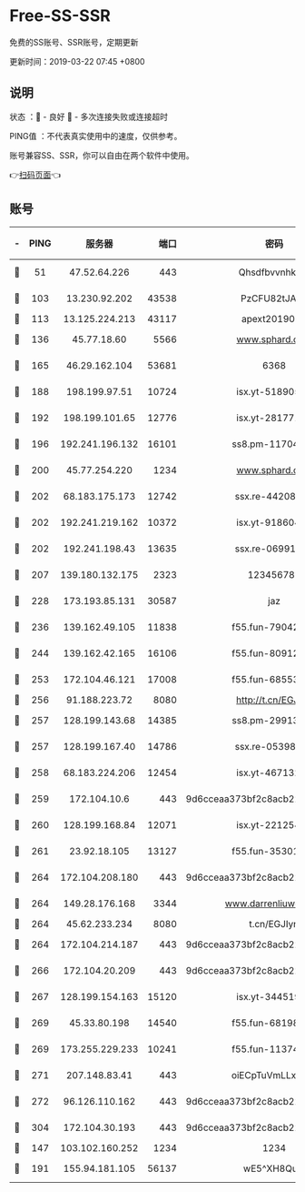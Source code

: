 # Free-SS-SSR

免费的SS账号、SSR账号，定期更新

更新时间：2019-03-22 07:45 +0800

## 说明

状态     ：🙂 - 良好 🙁 - 多次连接失败或连接超时

PING值   ：不代表真实使用中的速度，仅供参考。

账号兼容SS、SSR，你可以自由在两个软件中使用。

👉[扫码页面](https://liesauer.github.io/Free-SS-SSR/)👈

## 账号

|-|PING|服务器|端口|密码|加密方式|区域|
|:----:|:----:|:-----:|-----:|:----:|:----:|:----:|
|🙂|51|47.52.64.226|443|Qhsdfbvvnhkm1|aes-256-cfb|HK|
|🙂|103|13.230.92.202|43538|PzCFU82tJAdZ|aes-256-cfb|JP|
|🙂|113|13.125.224.213|43117|apext2019005|chacha20|KR|
|🙂|136|45.77.18.60|5566|www.sphard.com|aes-256-cfb|JP|
|🙂|165|46.29.162.104|53681|6368|aes-256-ctr|RU|
|🙂|188|198.199.97.51|10724|isx.yt-51890525|aes-256-cfb|US|
|🙂|192|198.199.101.65|12776|isx.yt-28177118|aes-256-cfb|US|
|🙂|196|192.241.196.132|16101|ss8.pm-11704063|aes-256-cfb|US|
|🙂|200|45.77.254.220|1234|www.sphard.com|aes-256-cfb|SG|
|🙂|202|68.183.175.173|12742|ssx.re-44208034|aes-256-cfb|US|
|🙂|202|192.241.219.162|10372|isx.yt-91860459|aes-256-cfb|US|
|🙂|202|192.241.198.43|13635|ssx.re-06991700|aes-256-cfb|US|
|🙂|207|139.180.132.175|2323|123456789|aes-256-cfb|SG|
|🙂|228|173.193.85.131|30587|jaz|aes-256-cfb|US|
|🙂|236|139.162.49.105|11838|f55.fun-79042752|aes-256-cfb|SG|
|🙂|244|139.162.42.165|16106|f55.fun-80912227|aes-256-cfb|SG|
|🙂|253|172.104.46.121|17008|f55.fun-68553317|aes-256-cfb|SG|
|🙂|256|91.188.223.72|8080|http://t.cn/EGJIyrl|rc4-md5|RU|
|🙂|257|128.199.143.68|14385|ss8.pm-29913305|aes-256-cfb|SG|
|🙂|257|128.199.167.40|14786|ssx.re-05398276|aes-256-cfb|SG|
|🙂|258|68.183.224.206|12454|isx.yt-46713217|aes-256-cfb|SG|
|🙂|259|172.104.10.6|443|9d6cceaa373bf2c8acb22e60b6a58be6|aes-256-cfb|US|
|🙂|260|128.199.168.84|12071|isx.yt-22125425|aes-256-cfb|SG|
|🙂|261|23.92.18.105|13127|f55.fun-35301469|aes-256-cfb|US|
|🙂|264|172.104.208.180|443|9d6cceaa373bf2c8acb22e60b6a58be6|aes-256-cfb|US|
|🙂|264|149.28.176.168|3344|www.darrenliuwei.com|aes-256-cfb|AU|
|🙂|264|45.62.233.234|8080|t.cn/EGJIyrl|rc4-md5|CA|
|🙂|264|172.104.214.187|443|9d6cceaa373bf2c8acb22e60b6a58be6|aes-256-cfb|US|
|🙂|266|172.104.20.209|443|9d6cceaa373bf2c8acb22e60b6a58be6|aes-256-cfb|US|
|🙂|267|128.199.154.163|15120|isx.yt-34451982|aes-256-cfb|SG|
|🙂|269|45.33.80.198|14540|f55.fun-68198549|aes-256-cfb|US|
|🙂|269|173.255.229.233|10241|f55.fun-11374473|aes-256-cfb|US|
|🙂|271|207.148.83.41|443|oiECpTuVmLLxk4Ts|aes-256-cfb|AU|
|🙂|272|96.126.110.162|443|9d6cceaa373bf2c8acb22e60b6a58be6|aes-256-cfb|US|
|🙂|304|172.104.30.193|443|9d6cceaa373bf2c8acb22e60b6a58be6|aes-256-cfb|US|
|🙂|147|103.102.160.252|1234|1234|rc4-md5|JP|
|🙂|191|155.94.181.105|56137|wE5^XH8Quw|aes-256-cfb|US|

